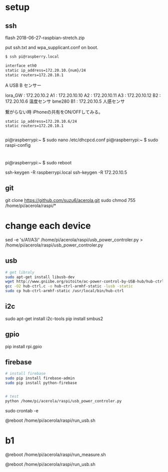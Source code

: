 # setup

## ssh

flash 2018-06-27-raspbian-stretch.zip

put ssh.txt and wpa_supplicant.conf on boot.

```sh
$ ssh pi@raspberry.local

interface eth0
static ip_address=172.20.10.{num}/24
static routers=172.20.10.1
```

A USB
B センサー

lora_GW : 172.20.10.2
A1 : 172.20.10.10
A2 : 172.20.10.11
A3 : 172.20.10.12
B2 : 172.20.10.6 温度センサ bme280
B1 : 172.20.10.5 人感センサ

繋がらない時
iPhoneの共有をON/OFFしてみる。

```
static ip_address=172.20.10.6/24
static routers=172.20.10.1
```

## 

pi@raspberrypi:~ $ sudo nano /etc/dhcpcd.conf 
pi@raspberrypi:~ $ sudo raspi-config
# 
pi@raspberrypi:~ $ sudo reboot

ssh-keygen -R raspberrypi.local
ssh-keygen -R 172.20.10.5

## git

git clone https://github.com/suzu6/acerola.git
sudo chmod 755 /home/pi/acerola/raspi/*

# change each device
sed -e 's/A1/A3/' /home/pi/acerola/raspi/usb_power_controler.py > /home/pi/acerola/raspi/usb_power_controler.py

## usb

```sh
# get libraly
sudo apt-get install libusb-dev
wget http://www.gniibe.org/oitoite/ac-power-control-by-USB-hub/hub-ctrl.c
gcc -O2 hub-ctrl.c -o hub-ctrl-armhf-static -lusb -static
sudo cp hub-ctrl-armhf-static /usr/local/bin/hub-ctrl

```
## i2c

sudo apt-get install i2c-tools
pip install smbus2

## gpio

pip install rpi.gpio

## firebase

```sh
# install firebase
sudo pip install firebase-admin
sudo pip install python-firebase


# test
python /home/pi/acerola/raspi/usb_power_controler.py

```

sudo crontab -e

@reboot    /home/pi/acerola/raspi/run_usb.sh

# b1
@reboot    /home/pi/acerola/raspi/run_measure.sh

@reboot    /home/pi/acerola/raspi/run_usb.sh